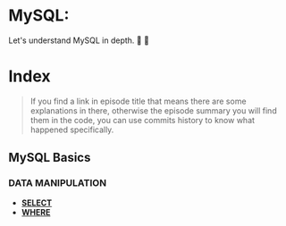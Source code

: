 # MySQL:
Let's understand MySQL in depth. :mag_right: :floppy_disk:

# Index
> If you find a link in episode title that means there are some explanations in there, otherwise the episode summary you will find them in the code, you can use commits history to know what happened specifically.

## MySQL Basics

### DATA MANIPULATION
* **[SELECT](./docs/data-manipulation/select.md)** <br>
* **[WHERE](./docs/data-manipulation/where.md)** <br>
